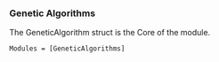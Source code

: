 ### Genetic Algorithms

The GeneticAlgorithm struct is the Core of the module.

```@autodocs
Modules = [GeneticAlgorithms]
```